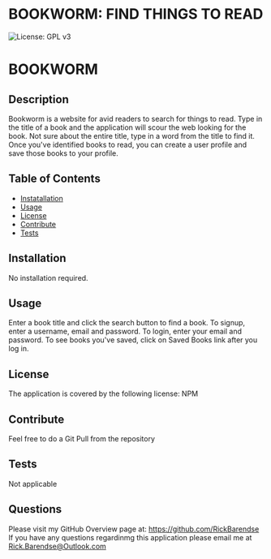# BOOKWORM:  FIND THINGS TO READ


![License: GPL v3](https://img.shields.io/badge/License-NPM-yellow.svg)
  
  # BOOKWORM
 
  ## Description
  Bookworm is a website for avid readers to search for things to read.  Type in the title of a book and the application will scour the web looking for the book.  Not sure about the entire title, type in a word from the title to find it.  Once you've identified books to read, you can create a user profile and save those books to your profile.

  ## Table of Contents
  * [Instatallation](#installation)
  * [Usage](#usage)
  * [License](#license)
  * [Contribute](#contribute)
  * [Tests](#tests)
  
  ## Installation
  No installation required.

  ## Usage
  Enter a book title and click the search button to find a book.  To signup, enter a username, email and password.  To login, enter your email and password.  To see books you've saved, click on Saved Books link after you log in.

  ## License
  The application is covered by the following license:  NPM
    
  ## Contribute
  Feel free to do a Git Pull from the repository
    
  ## Tests
  Not applicable
    
  ## Questions
  Please visit my GitHub Overview page at: https://github.com/RickBarendse
  If you have any questions regardinmg this application please email me at [Rick.Barendse@Outlook.com](Rick.Barendse@Outlook.com)
  